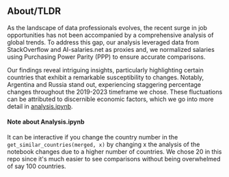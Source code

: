 ## About/TLDR
As the landscape of data professionals evolves, the recent surge in job opportunities has not been accompanied by a comprehensive analysis of global trends.
To address this gap, our analysis leveraged data from StackOverflow and AI-salaries.net as proxies and, we normalized salaries using Purchasing Power Parity (PPP) to ensure accurate comparisons.

Our findings reveal intriguing insights, particularly highlighting certain countries that exhibit a remarkable susceptibility to changes. 
Notably, Argentina and Russia stand out, experiencing staggering percentage changes throughout the 2019-2023 timeframe we chose.
These fluctuations can be attributed to discernible economic factors, which we go into more detail in [analysis.ipynb](/src/analysis.ipynb).

#### Note about Analysis.ipynb
It can be interactive if you change the country number in the `get_similar_countries(merged, x)` by changing x the analysis of the notebook changes due to a higher number of countries. We chose 20 in this repo since it's much easier to see comparisons without being overwhelmed of say 100 countries.
